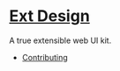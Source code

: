 # [Ext Design](https://ext.design)

A true extensible web UI kit.

- [Contributing](.github/CONTRIBUTING.md)
